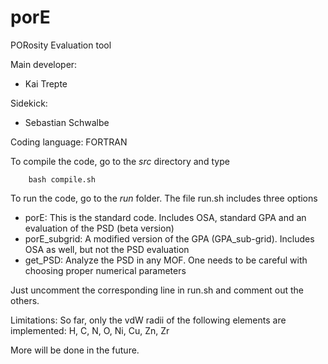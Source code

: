# porE
PORosity Evaluation tool  

Main developer: 

* Kai Trepte 

Sidekick:  

* Sebastian Schwalbe 

Coding language: FORTRAN   

To compile the code, go to the *src* directory and type

        bash compile.sh

To run the code, go to the *run* folder. The file run.sh includes three options

* porE: This is the standard code. Includes OSA, standard GPA and an evaluation of the PSD (beta version)
* porE_subgrid: A modified version of the GPA (GPA_sub-grid). Includes OSA as well, but not the PSD evaluation
* get_PSD: Analyze the PSD in any MOF. One needs to be careful with choosing proper numerical parameters

Just uncomment the corresponding line in run.sh and comment out the others.


Limitations: So far, only the vdW radii of the following elements are implemented: H, C, N, O, Ni, Cu, Zn, Zr

More will be done in the future.
